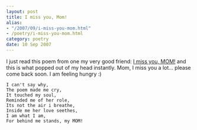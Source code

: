 ```yaml
---
layout: post
title: I miss you, Mom!
alias: 
- "/2007/09/i-miss-you-mom.html"
- /poetry/i-miss-you-mom.html
category: poetry
date: 10 Sep 2007
---
```


I just read this poem from one my very good friend: 
<a href="http://pilot-pooja.blogspot.com/2007/09/i-miss-you-mom.html">I 
miss you, MOM!</a> and this is what popped out of my head instantly. Mom, 
I miss you a lot... please come back soon. I am feeling hungry :)


```poem
I can't say why,
The poem made me cry,
It touched my soul,
Reminded me of her role,
Its not the air i breathe,
Inside me her love seethes,
I am what I am,
For behind me stands, my MOM!
```